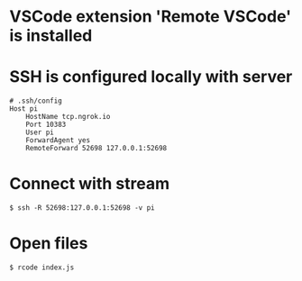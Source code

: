 # VSCode extension 'Remote VSCode' is installed

# SSH is configured locally with server
```
# .ssh/config
Host pi
    HostName tcp.ngrok.io
    Port 10383
    User pi
    ForwardAgent yes
    RemoteForward 52698 127.0.0.1:52698
```

# Connect with stream
```$ ssh -R 52698:127.0.0.1:52698 -v pi ```

# Open files
```$ rcode index.js```
